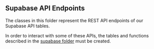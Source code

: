 ## Supabase API Endpoints

The classes in this folder represent the REST API endpoints of our Supabase API tables.

In order to interact with some of these APIs, the tables and functions described in the [supabase folder](../../supabase/) must be created.
